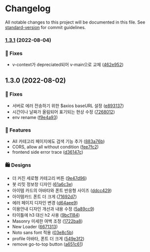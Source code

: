 # Changelog

All notable changes to this project will be documented in this file. See [standard-version](https://github.com/conventional-changelog/standard-version) for commit guidelines.

### [1.3.1](https://github.com/EinYs/nuxt-sn/compare/v1.3.0...v1.3.1) (2022-08-04)


### 🔧 Fixes

* v-context가 depreciated되어 v-main으로 교체 ([462e952](https://github.com/EinYs/nuxt-sn/commit/462e95212a4f5c83595988e81a868de5a597e7cd))

## 1.3.0 (2022-08-02)


### 🔧 Fixes

* 서버로 에러 전송하기 위한 $axios baseURL 설정 ([e893137](https://github.com/EinYs/nuxt-sn/commit/e893137de2ba9937d898b1b5335df6407259bdd8))
* 시간이나 날짜가 올림되어 표기되는 현상 수정 ([7268012](https://github.com/EinYs/nuxt-sn/commit/7268012113b614c6783cb386dfb4e9563db01d19))
* env rename ([f9e4a93](https://github.com/EinYs/nuxt-sn/commit/f9e4a932aec81aa3ea00454431107d8c1468abbc))


### 🚀 Features

* All 카테고리 페이지에도 검색 기능 추가 ([883a76b](https://github.com/EinYs/nuxt-sn/commit/883a76b17057ba3c4790c7d57bb652258a7a73cf))
* CORS, allow all without condition ([fee7fc2](https://github.com/EinYs/nuxt-sn/commit/fee7fc2bfa547eae23a8efa98fa101d22ad7ca5d))
* frontend side error trace ([d36147c](https://github.com/EinYs/nuxt-sn/commit/d36147cbe1448f0a68dbc1c70f204e128e3d2dd3))


### 🛍 Designs

* 더 커진 세로형 카테고리 버튼 ([9e47d96](https://github.com/EinYs/nuxt-sn/commit/9e47d968dd062f052de6a82e141460fe5d6dec0f))
* 봇 리밋 정보창 디자인 ([61a6c3e](https://github.com/EinYs/nuxt-sn/commit/61a6c3e63346386d7c40b5c1572bd7b48a9b251e))
* 아이템 카드의 아바타와 폰트 반응형 사이즈 ([ddcc429](https://github.com/EinYs/nuxt-sn/commit/ddcc429fbeb81bfe2f488c6a6c646d0fb962fb68))
* 아이템카드  폰트 더 크게 ([71692d7](https://github.com/EinYs/nuxt-sn/commit/71692d7d80298db06c9bb60d9f106385fe0c7cc1))
* 에러 페이지 디자인 변경 ([d64aee9](https://github.com/EinYs/nuxt-sn/commit/d64aee9b725542357d8b24253f8d8c95d5baa25e))
* 이용안내 디자인 개선과 내용 수정 ([5a89cc9](https://github.com/EinYs/nuxt-sn/commit/5a89cc9648bc2f89ed8749b9d130af7d3e3a080c))
* 타이틀에 h3 대신 h2 사용 ([9bc1184](https://github.com/EinYs/nuxt-sn/commit/9bc11843c07d0030fa2bac16cb6b2e6a7353220e))
* Masonry 미세한 여백 조정 ([1722ba8](https://github.com/EinYs/nuxt-sn/commit/1722ba81bb03c7416748c0527dd13bd876bb68ff))
* New Loader ([6671313](https://github.com/EinYs/nuxt-sn/commit/66713130a82c5ed26a5f065218c2ffac9ea08042))
* Noto sans font 적용 ([03e8c5b](https://github.com/EinYs/nuxt-sn/commit/03e8c5b1902531afc965b4df4953092a40914525))
* profile 아바타, 폰트 더 크게 ([549e3f2](https://github.com/EinYs/nuxt-sn/commit/549e3f27fa21bfad9318069149ce661991cb7479))
* remove go-to-top button ([a651c61](https://github.com/EinYs/nuxt-sn/commit/a651c6114fae3122f44b619867e6f8a383d333bb))
